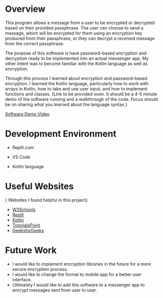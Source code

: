 # Overview

This program allows a message from a user to be encrypted or decrypted based on their provided passphrase. The user can choose to send a message, which will be encrypted for them using an encryption key produced from their passphrase, or they can decrypt a received message from the correct passphrase.

The purpose of this software is have password-based encryption and decryption ready to be implemented into an actual messenger app. My other intent was to become familiar with the Kotlin language as well as encryption.

Through this process I learned about encryption and password-based encryption. I learned the Kotlin language, particularly how to work with arrays in Kotlin, how to take and use user input, and how to implement functions and classes.
{Link to be provided soon.  It should be a 4-5 minute demo of the software running and a walkthrough of the code.  Focus should be on sharing what you learned about the language syntax.}

[Software Demo Video](http://youtube.link.goes.here)

# Development Environment

- Replit.com
- VS Code

- Kotlin language

# Useful Websites

{ Websites I found helpful in this project}
* [W3Schools](https://www.w3schools.com/kotlin/index.php)
* [Replit](http://www.replit.com)
* [Kotlin](https://kotlinlang.org/api/latest/jvm/stdlib/kotlin/)
* [TutorialsPoint](https://www.tutorialspoint.com/kotlin/index.htm)
* [GeeksforGeeks](https://www.geeksforgeeks.org/kotlin-array/)

# Future Work

* I would like to implement encryption libraries in the future for a more secure encryption process.
* I would like to change the format to mobile app for a better user interface.
* Ultimately I would like to add this software to a messenger app to encrypt messages sent from user to user.
